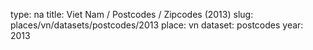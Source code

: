 type: na
title: Viet Nam / Postcodes / Zipcodes (2013)
slug: places/vn/datasets/postcodes/2013
place: vn
dataset: postcodes
year: 2013

